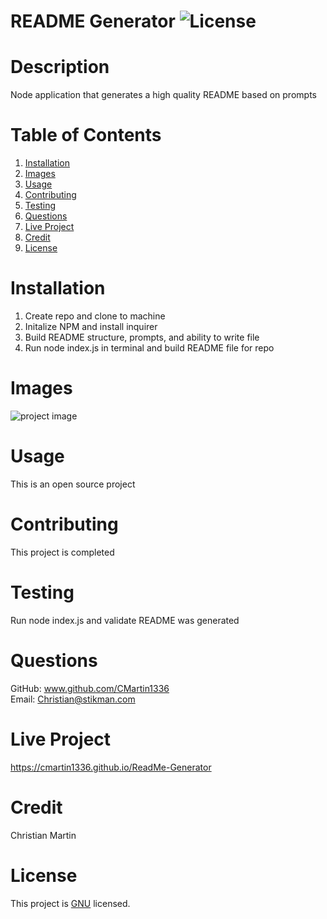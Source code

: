 
  # README Generator ![License](https://img.shields.io/badge/license-GNU-blue)
  
  # Description
  Node application that generates a high quality README based on prompts

  # Table of Contents
  1. [Installation](#installation)
  2. [Images](#images)
  2. [Usage](#usage)
  3. [Contributing](#contributing)
  4. [Testing](#testing)
  5. [Questions](#questions)
  6. [Live Project](#live-project)
  7. [Credit](#credit)
  8. [License](#license)
    
  # Installation
  1. Create repo and clone to machine
  2. Initalize NPM and install inquirer
  3. Build README structure, prompts, and ability to write file
  4. Run node index.js in terminal and build README file for repo

  # Images
  ![project image](./assets/images/readMeGif.gif)

  # Usage
  This is an open source project

  # Contributing
  This project is completed

  # Testing
  Run node index.js and validate README was generated

  # Questions
  GitHub: www.github.com/CMartin1336  
  Email: Christian@stikman.com
  
  # Live Project
  https://cmartin1336.github.io/ReadMe-Generator

  # Credit
  Christian Martin
  
  # License
  This project is [GNU](www.github.com/CMartin1336/ReadMe-Generator/blob/main/LICENSE) licensed.
  